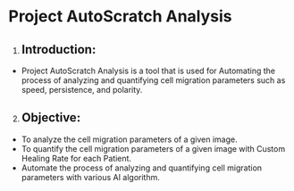 # **Project AutoScratch Analysis**

1. ## **Introduction:**
- Project AutoScratch Analysis is a tool that is used for Automating the process of 
analyzing and quantifying cell migration parameters such as speed, persistence, and polarity.

2. ## **Objective:**
- To analyze the cell migration parameters of a given image.
- To quantify the cell migration parameters of a given image with Custom Healing Rate for each Patient.
- Automate the process of analyzing and quantifying cell migration parameters with various AI algorithm.